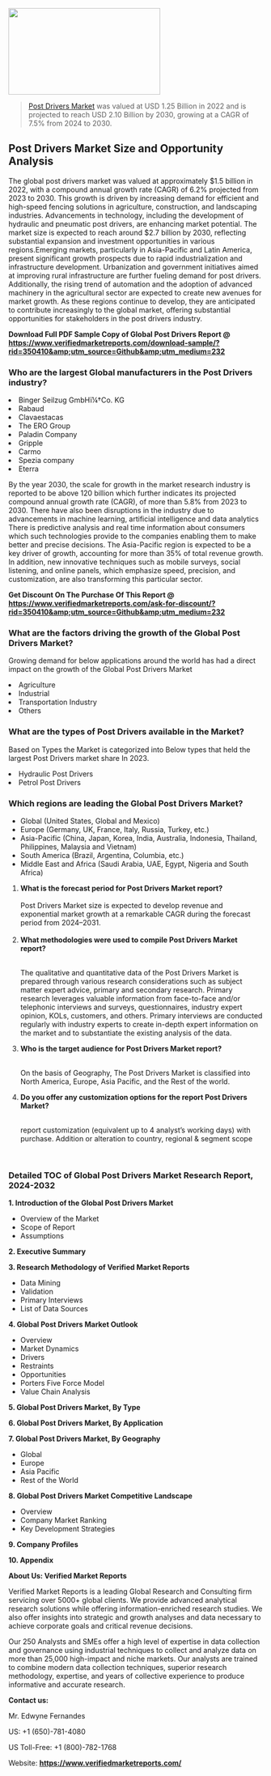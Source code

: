 <img src="https://ffe5etoiles.com/wp-content/uploads/2024/12/MST1-300x171.png" alt="" width="300" height="171" class="alignnone size-medium wp-image-20088" /><blockquote><p><p><a href="https://www.verifiedmarketreports.com/download-sample/?rid=350410&utm_source=Github&utm_medium=232" target="_blank">Post Drivers Market</a> was valued at USD 1.25 Billion in 2022 and is projected to reach USD 2.10 Billion by 2030, growing at a CAGR of 7.5% from 2024 to 2030.</p></blockquote><p><h2>Post Drivers Market Size and Opportunity Analysis</h2>The global post drivers market was valued at approximately $1.5 billion in 2022, with a compound annual growth rate (CAGR) of 6.2% projected from 2023 to 2030. This growth is driven by increasing demand for efficient and high-speed fencing solutions in agriculture, construction, and landscaping industries. Advancements in technology, including the development of hydraulic and pneumatic post drivers, are enhancing market potential. The market size is expected to reach around $2.7 billion by 2030, reflecting substantial expansion and investment opportunities in various regions.Emerging markets, particularly in Asia-Pacific and Latin America, present significant growth prospects due to rapid industrialization and infrastructure development. Urbanization and government initiatives aimed at improving rural infrastructure are further fueling demand for post drivers. Additionally, the rising trend of automation and the adoption of advanced machinery in the agricultural sector are expected to create new avenues for market growth. As these regions continue to develop, they are anticipated to contribute increasingly to the global market, offering substantial opportunities for stakeholders in the post drivers industry.</p><p class=""><strong>Download Full PDF Sample Copy of Global Post Drivers Report @ <a href="https://www.verifiedmarketreports.com/download-sample/?rid=350410&amp;utm_source=Github&amp;utm_medium=232" target="_blank">https://www.verifiedmarketreports.com/download-sample/?rid=350410&amp;utm_source=Github&amp;utm_medium=232</a></strong></p><h3 id="" class="">Who are the largest Global manufacturers in the Post Drivers industry?</h3><p><li>Binger Seilzug GmbHï¼†Co. KG</li><li> Rabaud</li><li> Clavaestacas</li><li> The ERO Group</li><li> Paladin Company</li><li> Gripple</li><li> Carmo</li><li> Spezia company</li><li> Eterra</li></p><div class=""><div class="" dir="" data-message-author-role="" data-message-id="" data-message-model-slug=""><div class=""><div class=""><div class=""><div class="" dir="" data-message-author-role="" data-message-id="" data-message-model-slug=""><div class=""><div class=""><p>By the year 2030, the scale for growth in the market research industry is reported to be above 120 billion which further indicates its projected compound annual growth rate (CAGR), of more than 5.8% from 2023 to 2030. There have also been disruptions in the industry due to advancements in machine learning, artificial intelligence and data analytics There is predictive analysis and real time information about consumers which such technologies provide to the companies enabling them to make better and precise decisions. The Asia-Pacific region is expected to be a key driver of growth, accounting for more than 35% of total revenue growth. In addition, new innovative techniques such as mobile surveys, social listening, and online panels, which emphasize speed, precision, and customization, are also transforming this particular sector.</p><p><strong>Get Discount On The Purchase Of This Report @&nbsp; <a href="https://www.verifiedmarketreports.com/ask-for-discount/?rid=350410&amp;utm_source=Github&amp;utm_medium=232" target="_blank">https://www.verifiedmarketreports.com/ask-for-discount/?rid=350410&amp;utm_source=Github&amp;utm_medium=232</a></strong></p></div></div></div></div></div></div></div></div><h3 id="" class="">What are the factors driving the growth of the Global Post Drivers Market?</h3><p id="" class="">Growing demand for below applications around the world has had a direct impact on the growth of the Global Post Drivers Market</p><p id="" class=""><li>Agriculture</li><li> Industrial</li><li> Transportation Industry</li><li> Others</li></p><h3 id="" class="">What are the types of Post Drivers available in the Market?</h3><p id="" class="">Based on Types the Market is categorized into Below types that held the largest Post Drivers market share In 2023.</p><p id="" class=""><li>Hydraulic Post Drivers</li><li> Petrol Post Drivers</li></p><h3 id="" class="">Which regions are leading the Global Post Drivers Market?</h3><ul><li>Global (United States, Global and Mexico)</li><li>Europe (Germany, UK, France, Italy, Russia, Turkey, etc.)</li><li>Asia-Pacific (China, Japan, Korea, India, Australia, Indonesia, Thailand, Philippines, Malaysia and Vietnam)</li><li>South America (Brazil, Argentina, Columbia, etc.)</li><li>Middle East and Africa (Saudi Arabia, UAE, Egypt, Nigeria and South Africa)</li></ul><p><ol><li><strong>What is the forecast period for Post Drivers Market report?<br /></strong><br /><span data-sheets-root="1" data-sheets-value="{&quot;1&quot;:2,&quot;2&quot;:&quot;XXXX size is expected to develop revenue and exponential market growth at a remarkable CAGR during the forecast period from 2024&ndash;2030.&quot;}" data-sheets-userformat="{&quot;2&quot;:12674,&quot;4&quot;:{&quot;1&quot;:2,&quot;2&quot;:16776960},&quot;10&quot;:2,&quot;11&quot;:0,&quot;15&quot;:&quot;Arial&quot;,&quot;16&quot;:12}">Post Drivers Market size is expected to develop revenue and exponential market growth at a remarkable CAGR during the forecast period from 2024&ndash;2031.</span><br /><br /></li><li><strong>What methodologies were used to compile Post Drivers Market report?<br /><br /></strong><p>The qualitative and quantitative data of the&nbsp;Post Drivers Market is prepared through various research considerations such as subject matter expert advice, primary and secondary research. Primary research leverages valuable information from face-to-face and/or telephonic interviews and surveys, questionnaires, industry expert opinion, KOLs, customers, and others. Primary interviews are conducted regularly with industry experts to create in-depth expert information on the market and to substantiate the existing analysis of the data.&nbsp;</p></li><li><strong>Who is the target audience for Post Drivers Market report?<br /><br /></strong><p>On the basis of Geography, The&nbsp;Post Drivers Market is classified into North America, Europe, Asia Pacific, and the Rest of the world.</p></li><li><strong>Do you offer any customization options for the report Post Drivers Market?<br /><br /></strong><p>report customization (equivalent up to 4 analyst&rsquo;s working days) with purchase. Addition or alteration to country, regional &amp; segment scope</p><p>&nbsp;</p></li></ol></p><h3 id="" class="">Detailed TOC of Global Post Drivers Market Research Report, 2024-2032</h3><p id="" class=""><strong>1. Introduction of the Global Post Drivers Market</strong></p><ul><li>Overview of the Market</li><li>Scope of Report</li><li>Assumptions</li></ul><p id="" class=""><strong>2. Executive Summary</strong></p><p id="" class=""><strong>3. Research Methodology of&nbsp;Verified Market Reports</strong></p><ul><li>Data Mining</li><li>Validation</li><li>Primary Interviews</li><li>List of Data Sources</li></ul><p id="" class=""><strong>4. Global Post Drivers Market Outlook</strong></p><ul><li>Overview</li><li>Market Dynamics</li><li>Drivers</li><li>Restraints</li><li>Opportunities</li><li>Porters Five Force Model</li><li>Value Chain Analysis</li></ul><p id="" class=""><strong>5. Global Post Drivers Market, By&nbsp;Type</strong></p><p id="" class=""><strong>6. Global Post Drivers Market, By Application</strong></p><p id="" class=""><strong>7. Global Post Drivers Market, By Geography</strong></p><ul><li>Global</li><li>Europe</li><li>Asia Pacific</li><li>Rest of the World</li></ul><p id="" class=""><strong>8. Global Post Drivers Market Competitive Landscape</strong></p><ul><li>Overview</li><li>Company Market Ranking</li><li>Key Development Strategies</li></ul><p id="" class=""><strong>9. Company Profiles</strong></p><p id="" class=""><strong>10. Appendix</strong></p><p id="" class=""><strong>About Us: Verified Market Reports</strong></p><p id="" class="">Verified Market Reports is a leading Global Research and Consulting firm servicing over 5000+ global clients. We provide advanced analytical research solutions while offering information-enriched research studies. We also offer insights into strategic and growth analyses and data necessary to achieve corporate goals and critical revenue decisions.</p><p id="" class="">Our 250 Analysts and SMEs offer a high level of expertise in data collection and governance using industrial techniques to collect and analyze data on more than 25,000 high-impact and niche markets. Our analysts are trained to combine modern data collection techniques, superior research methodology, expertise, and years of collective experience to produce informative and accurate research.</p><p id="" class=""><strong>Contact us:</strong></p><p id="" class="">Mr. Edwyne Fernandes</p><p id="" class="">US: +1 (650)-781-4080</p><p id="" class="">US Toll-Free: +1 (800)-782-1768</p><p id="" class="">Website: <a target="" data-test-app-aware-link=""><strong>https://www.verifiedmarketreports.com/</strong></a></p>
